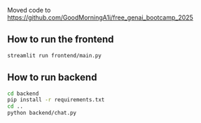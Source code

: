Moved code to https://github.com/GoodMorningA1i/free_genai_bootcamp_2025

## How to run the frontend

```sh
streamlit run frontend/main.py
```

## How to run backend

```sh
cd backend
pip install -r requirements.txt
cd ..
python backend/chat.py
```
